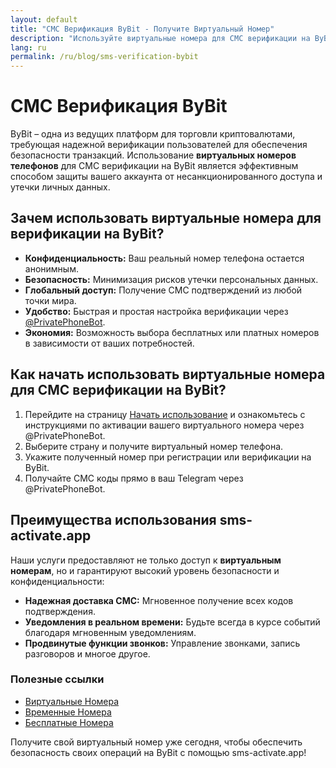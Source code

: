 ```yaml
---
layout: default
title: "СМС Верификация ByBit - Получите Виртуальный Номер"
description: "Используйте виртуальные номера для СМС верификации на ByBit, обеспечив безопасность и конфиденциальность ваших транзакций."
lang: ru
permalink: /ru/blog/sms-verification-bybit
---
```


# СМС Верификация ByBit

ByBit – одна из ведущих платформ для торговли криптовалютами, требующая надежной верификации пользователей для обеспечения безопасности транзакций. Использование **виртуальных номеров телефонов** для СМС верификации на ByBit является эффективным способом защиты вашего аккаунта от несанкционированного доступа и утечки личных данных.

## Зачем использовать виртуальные номера для верификации на ByBit?

- **Конфиденциальность:** Ваш реальный номер телефона остается анонимным.
- **Безопасность:** Минимизация рисков утечки персональных данных.
- **Глобальный доступ:** Получение СМС подтверждений из любой точки мира.
- **Удобство:** Быстрая и простая настройка верификации через [@PrivatePhoneBot](https://t.me/PrivatePhoneBot).
- **Экономия:** Возможность выбора бесплатных или платных номеров в зависимости от ваших потребностей.

## Как начать использовать виртуальные номера для СМС верификации на ByBit?

1. Перейдите на страницу [Начать использование](/ru/get-started) и ознакомьтесь с инструкциями по активации вашего виртуального номера через @PrivatePhoneBot.
2. Выберите страну и получите виртуальный номер телефона.
3. Укажите полученный номер при регистрации или верификации на ByBit.
4. Получайте СМС коды прямо в ваш Telegram через @PrivatePhoneBot.

## Преимущества использования sms-activate.app

Наши услуги предоставляют не только доступ к **виртуальным номерам**, но и гарантируют высокий уровень безопасности и конфиденциальности:

- **Надежная доставка СМС:** Мгновенное получение всех кодов подтверждения.
- **Уведомления в реальном времени:** Будьте всегда в курсе событий благодаря мгновенным уведомлениям.
- **Продвинутые функции звонков:** Управление звонками, запись разговоров и многое другое.

### Полезные ссылки

- [Виртуальные Номера](/ru/virtual-phone-numbers)
- [Временные Номера](/ru/temporary-phone-numbers)
- [Бесплатные Номера](/ru/free-phone-numbers)

Получите свой виртуальный номер уже сегодня, чтобы обеспечить безопасность своих операций на ByBit с помощью sms-activate.app!